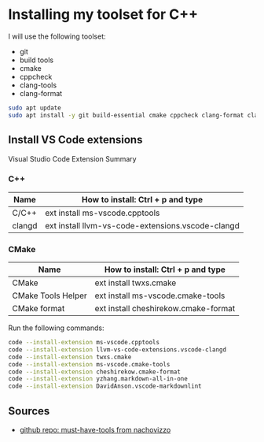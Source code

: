 # Installing my toolset for C++

I will use the following toolset:

- git
- build tools
- cmake
- cppcheck
- clang-tools
- clang-format
  
```bash
sudo apt update
sudo apt install -y git build-essential cmake cppcheck clang-format clang-tidy clangd
```

## Install VS Code extensions

Visual Studio Code Extension Summary

### C++

|Name |How to install: Ctrl + p and type|
|-------|-------------------------------------------------|
|C/C++ |ext install ms-vscode.cpptools|
|clangd |ext install llvm-vs-code-extensions.vscode-clangd|

### CMake

|Name| How to install: Ctrl + p and type|
|-------|-------------------------------------------------|
|CMake| ext install twxs.cmake|
|CMake Tools Helper| ext install ms-vscode.cmake-tools|
|CMake format| ext install cheshirekow.cmake-format|

Run the following commands:

```bash
code --install-extension ms-vscode.cpptools
code --install-extension llvm-vs-code-extensions.vscode-clangd
code --install-extension twxs.cmake
code --install-extension ms-vscode.cmake-tools
code --install-extension cheshirekow.cmake-format
code --install-extension yzhang.markdown-all-in-one
code --install-extension DavidAnson.vscode-markdownlint
```

## Sources

- [github repo: must-have-tools from nachovizzo](https://github.com/nachovizzo/must-have-tools/wiki)
